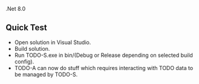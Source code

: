 .Net 8.0

## Quick Test
- Open solution in Visual Studio.
- Build solution.
- Run TODO-S.exe in bin/(Debug or Release depending on selected build config).
- TODO-A can now do stuff which requires interacting with TODO data to be managed by TODO-S.
